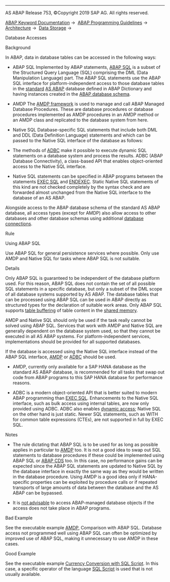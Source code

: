   

* * *

AS ABAP Release 753, ©Copyright 2019 SAP AG. All rights reserved.

[ABAP Keyword Documentation](javascript:call_link\('abenabap.htm'\)) →  [ABAP Programming Guidelines](javascript:call_link\('abenabap_pgl.htm'\)) →  [Architecture](javascript:call_link\('abenarchitecture_guidl.htm'\)) →  [Data Storage](javascript:call_link\('abendata_storage_guidl.htm'\)) → 

Database Accesses

Background

In ABAP, data in database tables can be accessed in the following ways:

-   ABAP SQL
    Implemented by ABAP statements, [ABAP SQL](javascript:call_link\('abenopensql.htm'\)) is a subset of the Structured Query Language (SQL) comprising the DML (Data Manipulation Language) part. The ABAP SQL statements use the ABAP SQL interface for platform-independent access to those database tables in the [standard](javascript:call_link\('abenstandard_db_glosry.htm'\) "Glossary Entry") [AS ABAP](javascript:call_link\('abenabap_db_schema_glosry.htm'\) "Glossary Entry") database defined in ABAP Dictionary and having instances created in the [ABAP database schema](javascript:call_link\('abenabap_db_schema_glosry.htm'\) "Glossary Entry").

-   AMDP
    The [AMDP framework](javascript:call_link\('abenamdp.htm'\)) is used to manage and call ABAP Managed Database Procedures. These are database procedures or database procedures implemented as AMDP procedures in an AMDP method or an AMDP class and replicated to the database system from here.

-   Native SQL
    Database-specific SQL statements that include both DML and DDL (Data Definition Language) statements and which can be passed to the Native SQL interface of the database as follows:

-   The methods of [ADBC](javascript:call_link\('abenadbc.htm'\)) make it possible to execute dynamic SQL statements on a database system and process the results. ADBC (ABAP Database Connectivity), a class-based API that enables object-oriented access to the Native SQL interface.

-   Native SQL statements can be specified in ABAP programs between the statements [EXEC SQL](javascript:call_link\('abapexec.htm'\)) and [ENDEXEC](javascript:call_link\('abapendexec.htm'\)). Static Native SQL statements of this kind are not checked completely by the syntax check and are forwarded almost unchanged from the Native SQL interface to the database of an AS ABAP.

Alongside access to the ABAP database schema of the standard AS ABAP database, all access types (except for AMDP) also allow access to other databases and other database schemas using additional [database connections](javascript:call_link\('abendatabase_connection_glosry.htm'\) "Glossary Entry").

Rule

Using ABAP SQL

Use ABAP SQL for general persistence services where possible. Only use AMDP and Native SQL for tasks where ABAP SQL is not suitable.

Details

Only ABAP SQL is guaranteed to be independent of the database platform used. For this reason, ABAP SQL does not contain the set of all possible SQL statements in a specific database, but only a subset of the DML scope of all database systems supported by AS ABAP. The database tables that can be processed using ABAP SQL can be used in ABAP directly as structured types for the declaration of suitable work areas. Only ABAP SQL supports [table buffering](javascript:call_link\('abensap_buffering_glosry.htm'\) "Glossary Entry") of table content in the [shared memory](javascript:call_link\('abenuse_shared_memory_guidl.htm'\) "Guideline").

AMDP and Native SQL should only be used if the task really cannot be solved using ABAP SQL. Services that work with AMDP and Native SQL are generally dependent on the database system used, so that they cannot be executed in all AS ABAP systems. For platform-independent services, implementations should be provided for all supported databases.

If the database is accessed using the Native SQL interface instead of the ABAP SQL interface, [AMDP](javascript:call_link\('abenadbc_glosry.htm'\) "Glossary Entry") or [ADBC](javascript:call_link\('abenadbc_glosry.htm'\) "Glossary Entry") should be used.

-   AMDP, currently only available for a SAP HANA database as the standard AS ABAP database, is recommended for all tasks that swap out code from ABAP programs to this SAP HANA database for performance reasons.

-   ADBC is a modern object-oriented API that is better suited to modern ABAP programming than [EXEC SQL](javascript:call_link\('abapexec.htm'\)). Enhancements to the Native SQL interface, such as bulk access using internal tables, are now only provided using ADBC. ADBC also enables [dynamic access](javascript:call_link\('abendynamic_prog_technique_guidl.htm'\) "Guideline"); Native SQL on the other hand is just static. Newer SQL statements, such as WITH for common table expressions (CTEs), are not supported in full by EXEC SQL.

Notes

-   The rule dictating that ABAP SQL is to be used for as long as possible applies in particular to [AMDP](javascript:call_link\('abenamdp.htm'\)) too. It is not a good idea to swap out SQL statements to database procedures if these could be implemented using ABAP SQL or [ABAP CDS](javascript:call_link\('abencds_glosry.htm'\) "Glossary Entry") too. In this case, no performance gains can be expected since the ABAP SQL statements are updated to Native SQL by the database interface in exactly the same way as they would be written in the database procedure. Using AMDP is a good idea only if HANA-specific properties can be exploited by procedure calls or if repeated transports of large amounts of data between the database and the AS ABAP can be bypassed.

-   It is [not advisable](javascript:call_link\('abendatabase_access_recomm.htm'\)) to access ABAP-managed database objects if the access does not take place in ABAP programs.

Bad Example

See the executable example [AMDP](javascript:call_link\('abenamdp_vs_open_sql_abexa.htm'\)), Comparison with ABAP SQL. Database access not programmed well using ABAP SQL can often be optimized by improved use of ABAP SQL, making it unnecessary to use AMDP in these cases.

Good Example

See the executable example [Currency Conversion with SQL Script](javascript:call_link\('abensql_script_curr_conv_abexa.htm'\)). In this case, a specific operator of the language [SQL Script](javascript:call_link\('abensql_script_glosry.htm'\) "Glossary Entry") is used that is not usually available.